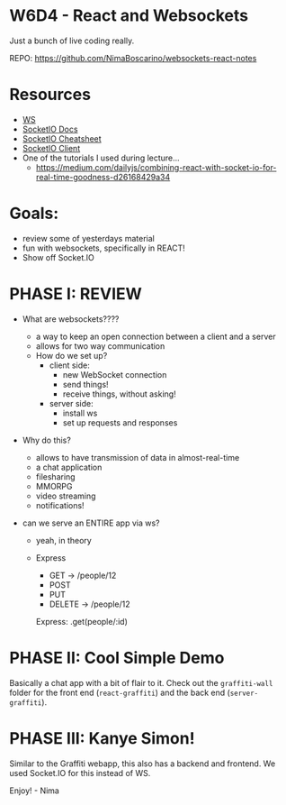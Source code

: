 W6D4 - React and Websockets
===========================

Just a bunch of live coding really.

REPO: https://github.com/NimaBoscarino/websockets-react-notes

# Resources

- [WS](https://www.npmjs.com/package/ws)
- [SocketIO Docs](https://socket.io/docs/)
- [SocketIO Cheatsheet](https://socket.io/docs/emit-cheatsheet/)
- [SocketIO Client](https://github.com/socketio/socket.io-client)
- One of the tutorials I used during lecture...
    - https://medium.com/dailyjs/combining-react-with-socket-io-for-real-time-goodness-d26168429a34


# Goals:
- review some of yesterdays material
- fun with websockets, specifically in REACT!
- Show off Socket.IO

# PHASE I: REVIEW

- What are websockets????
    - a way to keep an open connection between a client and a server
    - allows for two way communication
    - How do we set up?
        - client side:
            - new WebSocket connection
            - send things!
            - receive things, without asking!
        - server side:
            - install ws
            - set up requests and responses

- Why do this?
    - allows to have transmission of data in almost-real-time
    - a chat application
    - filesharing
    - MMORPG
    - video streaming
    - notifications!

- can we serve an ENTIRE app via ws?
    - yeah, in theory
    - Express
        - GET -> /people/12
        - POST
        - PUT
        - DELETE -> /people/12

        Express: .get(people/:id)

# PHASE II: Cool Simple Demo

Basically a chat app with a bit of flair to it. Check out the `graffiti-wall` folder for the front end (`react-graffiti`) and the back end (`server-graffiti`).

# PHASE III: Kanye Simon!

Similar to the Graffiti webapp, this also has a backend and frontend. We used Socket.IO for this instead of WS. 

Enjoy! - Nima